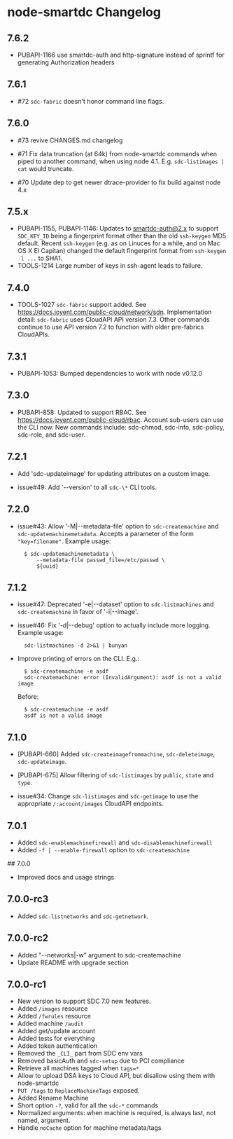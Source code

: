# node-smartdc Changelog

## 7.6.2

- PUBAPI-1166 use smartdc-auth and http-signature instead of sprintf for
  generating Authorization headers

## 7.6.1

- #72 `sdc-fabric` doesn't honor command line flags.


## 7.6.0

- #73 revive CHANGES.md changelog

- #71 Fix data truncation (at 64k) from node-smartdc commands when piped to
  another command, when using node 4.1. E.g. `sdc-listimages | cat` would
  truncate.

- #70 Update dep to get newer dtrace-provider to fix build against node 4.x


## 7.5.x

- PUBAPI-1155, PUBAPI-1146: Updates to smartdc-auth@2.x to support `SDC_KEY_ID`
  being a fingerprint format other than the old `ssh-keygen` MD5 default.
  Recent `ssh-keygen` (e.g. as on Linuces for a while, and on Mac OS X El
  Capitan) changed the default fingerprint format from `ssh-keygen -l ...` to
  SHA1.
- TOOLS-1214 Large number of keys in ssh-agent leads to failure.


## 7.4.0

- TOOLS-1027 `sdc-fabric` support added. See
  <https://docs.joyent.com/public-cloud/network/sdn>.
  Implementation detail: `sdc-fabric` uses CloudAPI API version 7.3. Other
  commands continue to use API version 7.2 to function with older pre-fabrics
  CloudAPIs.


## 7.3.1

- PUBAPI-1053: Bumped dependencies to work with node v0.12.0


## 7.3.0

- PUBAPI-858: Updated to support RBAC. See
  <https://docs.joyent.com/public-cloud/rbac>.  Account sub-users can use the
  CLI now. New commands include: sdc-chmod, sdc-info, sdc-policy, sdc-role, and
  sdc-user.


## 7.2.1

- Add 'sdc-updateimage' for updating attributes on a custom image.

- issue#49: Add '--version' to all `sdc-\*` CLI tools.


## 7.2.0

- issue#43: Allow '-M|--metadata-file' option to `sdc-createmachine` and
  `sdc-updatemachinemetadata`.  Accepts a parameter of the form `"key=filename"`.
  Example usage:

        $ sdc-updatemachinemetadata \
            --metadata-file passwd_file=/etc/passwd \
            ${uuid}

## 7.1.2

- issue#47: Deprecated '-e|--dataset' option to `sdc-listmachines` and
  `sdc-createmachine` in favor of '-i|--image'.

- issue#46: Fix '-d|--debug' option to actually include more logging. Example usage:

        sdc-listmachines -d 2>&1 | bunyan

- Improve printing of errors on the CLI. E.g.:

        $ sdc-createmachine -e asdf
        sdc-createmachine: error (InvalidArgument): asdf is not a valid image

  Before:

        $ sdc-createmachine -e asdf
        asdf is not a valid image


## 7.1.0

- [PUBAPI-660] Added `sdc-createimagefrommachine`, `sdc-deleteimage`,
  `sdc-updateimage`.

- [PUBAPI-675] Allow filtering of `sdc-listimages` by `public`, `state` and
  `type`.

- issue#34: Change `sdc-listimages` and `sdc-getimage` to use the appropriate
  `/:account/images` CloudAPI endpoints.


## 7.0.1

- Added `sdc-enablemachinefirewall` and `sdc-disablemachinefirewall`
- Added `-f | --enable-firewall` option to `sdc-createmachine`

## 7.0.0

- Improved docs and usage strings

## 7.0.0-rc3

- Added `sdc-listnetworks` and `sdc-getnetwork`.

## 7.0.0-rc2

- Added "--networks|-w" argument to sdc-createmachine
- Update README with upgrade section

## 7.0.0-rc1

- New version to support SDC 7.0 new features.
- Added `/images` resource
- Added `/fwrules` resource
- Added machine `/audit`
- Added get/update account
- Added tests for everything
- Added token authentication
- Removed the `_CLI_` part from SDC env vars
- Removed basicAuth and `sdc-setup` due to PCI compliance
- Retrieve all machines tagged when `tags=*`
- Allow to upload DSA keys to Cloud API, but disallow using them with node-smartdc
- `PUT /tags` to `ReplaceMachineTags` exposed.
- Added Rename Machine
- Short option `-?`, valid for all the `sdc-*` commands
- Normalized arguments: when machine is required, is always last, not named, argument.
- Handle `noCache` option for machine metadata/tags

